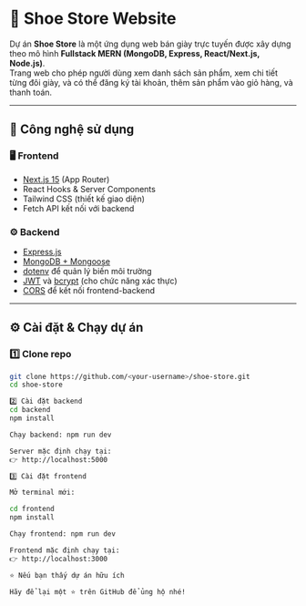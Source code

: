 # 👟 Shoe Store Website

Dự án **Shoe Store** là một ứng dụng web bán giày trực tuyến được xây dựng theo mô hình **Fullstack MERN (MongoDB, Express, React/Next.js, Node.js)**.  
Trang web cho phép người dùng xem danh sách sản phẩm, xem chi tiết từng đôi giày, và có thể đăng ký tài khoản, thêm sản phẩm vào giỏ hàng, và thanh toán.

---

## 🚀 Công nghệ sử dụng

### 🖥️ Frontend
- [Next.js 15](https://nextjs.org/) (App Router)
- React Hooks & Server Components
- Tailwind CSS (thiết kế giao diện)
- Fetch API kết nối với backend

### ⚙️ Backend
- [Express.js](https://expressjs.com/)
- [MongoDB + Mongoose](https://mongoosejs.com/)
- [dotenv](https://www.npmjs.com/package/dotenv) để quản lý biến môi trường
- [JWT](https://jwt.io/) và [bcrypt](https://www.npmjs.com/package/bcrypt) (cho chức năng xác thực)
- [CORS](https://www.npmjs.com/package/cors) để kết nối frontend-backend

---

## ⚙️ Cài đặt & Chạy dự án

### 1️⃣ Clone repo
```bash
git clone https://github.com/<your-username>/shoe-store.git
cd shoe-store

2️⃣ Cài đặt backend
cd backend
npm install

Chạy backend: npm run dev

Server mặc định chạy tại:
👉 http://localhost:5000

3️⃣ Cài đặt frontend

Mở terminal mới:

cd frontend
npm install

Chạy frontend: npm run dev

Frontend mặc định chạy tại:
👉 http://localhost:3000

⭐ Nếu bạn thấy dự án hữu ích

Hãy để lại một ⭐ trên GitHub để ủng hộ nhé!
